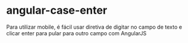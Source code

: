 # angular-case-enter
Para utilizar mobile, é fácil usar diretiva de digitar no campo de texto e clicar enter para pular para outro campo com AngularJS
